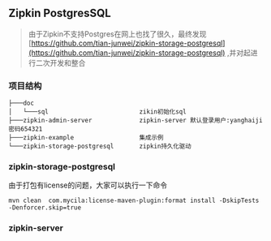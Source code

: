 ## Zipkin PostgresSQL

> 由于Zipkin不支持Postgres在网上也找了很久，最终发现[https://github.com/tian-junwei/zipkin-storage-postgresql](https://github.com/tian-junwei/zipkin-storage-postgresql) ,并对起进行二次开发和整合

### 项目结构

```
├───doc
│   └───sql                         zikin初始化sql
├───zipkin-admin-server             zipkin-server 默认登录用户:yanghaiji 密码654321
├───zipkin-example                  集成示例
└───zipkin-storage-postgresql       zipkin持久化驱动

```

### zipkin-storage-postgresql

由于打包有license的问题，大家可以执行一下命令

```shell script
mvn clean  com.mycila:license-maven-plugin:format install -DskipTests  -Denforcer.skip=true 
```


### zipkin-server

